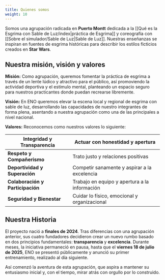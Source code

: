 ```yaml
---
title: Quienes somos
weight: 10
---
```


Somos una agrupación radicada en **Puerto Montt** dedicada a la [[Qué es la Esgrima con Sable de Luz/index|práctica de Esgrima]] y coreografía con [[Sobre el simulador/Sable de Luz|Sable de Luz]].  Nuestras enseñanzas se inspiran en fuentes de esgrima históricas para describir los estilos ficticios creados en **Star Wars**.

## Nuestra misión, visión y valores

**Misión:** Como agrupación, queremos fomentar la práctica de esgrima a través de un lente lúdico y atractivo para el público, así promoviendo la actividad deportiva y el estimulo mental, planteando un espacio seguro para nuestros practicantes donde puedan recrearse libremente. 

**Visión:** En ENO queremos elevar la escena local y regional de esgrima con sable de luz, desarrollando las capacidades de nuestro integrantes de forma plena, asentando a nuestra agrupación como una de las principales a nivel nacional.

**Valores:** Reconocemos como nuestros valores lo siguiente:


| **Integridad y Transparencia**   | Actuar con honestidad y apertura              |
| -------------------------------- | --------------------------------------------- |
| **Respeto y Compañerismo**       | Trato justo y relaciones positivas            | 
| **Deportividad y Superación**    | Competir sanamente y aspirar a la excelencia  |
| **Colaboración y Participación** | Trabajo en equipo y apertura a la información |
| **Seguridad y Bienestar**        | Cuidar lo físico, emocional y organizacional  |


## Nuestra Historia
El proyecto nació a **finales de 2024**. Tras diferencias con una agrupación anterior, sus cuatro fundadores decidieron crear un nuevo rumbo basado en dos principios fundamentales: **transparencia** y **excelencia**. Durante meses, la iniciativa permaneció en pausa, hasta que el **viernes 18 de julio de 2025**, ENO se presentó públicamente y anunció su primer entrenamiento, realizado al día siguiente.

Así comenzó la aventura de esta agrupación, que aspira a mantener su entusiasmo inicial y, con el tiempo, mirar atrás con orgullo por lo construido.

